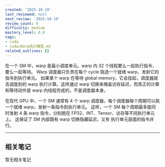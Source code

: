```yaml
---
created: '2025-10-19'
last_reviewed: null
next_review: '2025-10-19'
review_count: 0
difficulty: medium
mastery_level: 0.0
tags:
- cuda
- cuda/Warp执行模型.md
related_outlines: []
---
```

在一个 SM 中，warp 是最小调度单元。warp 内 32 个线程要么一起执行指令，要么一起等待。
Warp 调度器只负责在每个 cycle 挑选一个就绪 warp，发射它的指令到执行单元。
如果某个 warp 在等待 global memory，它会挂起，调度器就去调度别的 warp 执行计算。这样通过 warp 切换来掩盖访存延迟，而真正的计算和等待动作是 warp 内线程完成的，不是调度器本身。

在现代 GPU 中，一个 SM 通常有 4 个 warp 调度器，每个调度器每个周期可以挑一个就绪 warp，发射一条指令到执行单元。
这样，一个 SM 每个周期最多能同时发射 4 条 warp 指令，分别跑在 FP32、INT、Tensor、访存等不同执行单元上。
这保证了 SM 内部既有 warp 切换隐藏延迟，又有 执行单元层面的指令并行。

---

## 相关笔记
<!-- 自动生成 -->

暂无相关笔记

